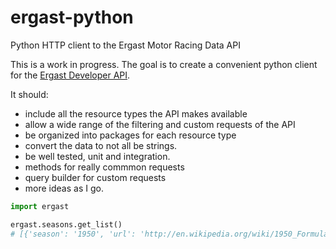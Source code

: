 # ergast-python
Python HTTP client to the Ergast Motor Racing Data API

This is a work in progress. The goal is to create a convenient python client
for the [Ergast Developer API](http://ergast.com/mrd/).

It should:

- include all the resource types the API makes available
- allow a wide range of the filtering and custom requests of the API
- be organized into packages for each resource type
- convert the data to not all be strings.
- be well tested, unit and integration.
- methods for really commmon requests
- query builder for custom requests
- more ideas as I go.


```python
import ergast

ergast.seasons.get_list()
# [{'season': '1950', 'url': 'http://en.wikipedia.org/wiki/1950_Formula_One_season'}, ...]
```
